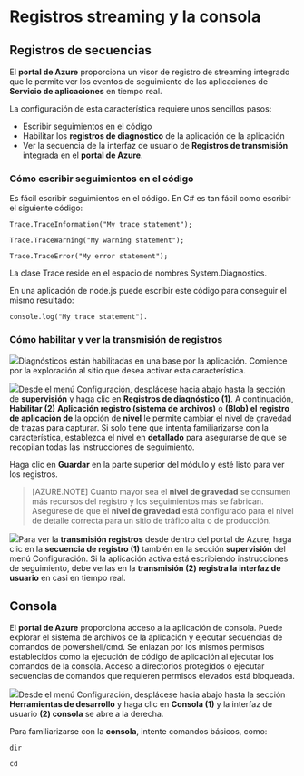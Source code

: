 <properties 
    pageTitle="Consola y los registros de secuencias" 
    description="Introducción a consola y transmisiones de registros" 
    authors="btardif" 
    manager="wpickett" 
    editor="" 
    services="app-service\web" 
    documentationCenter=""/>

<tags 
    ms.service="app-service-web" 
    ms.workload="web" 
    ms.tgt_pltfrm="na" 
    ms.devlang="multiple" 
    ms.topic="article" 
    ms.date="10/12/2016" 
    ms.author="byvinyal"/>

# <a name="streaming-logs-and-the-console"></a>Registros streaming y la consola

## <a name="streaming-logs"></a>Registros de secuencias

El **portal de Azure** proporciona un visor de registro de streaming integrado que le permite ver los eventos de seguimiento de las aplicaciones de **Servicio de aplicaciones** en tiempo real.  

La configuración de esta característica requiere unos sencillos pasos:

- Escribir seguimientos en el código
- Habilitar los **registros de diagnóstico** de la aplicación de la aplicación
- Ver la secuencia de la interfaz de usuario de **Registros de transmisión** integrada en el **portal de Azure**.

### <a name="how-to-write-traces-in-your-code"></a>Cómo escribir seguimientos en el código ###

Es fácil escribir seguimientos en el código.  En C# es tan fácil como escribir el siguiente código:

`````````````````````````
Trace.TraceInformation("My trace statement");
`````````````````````````

`````````````````````````
Trace.TraceWarning("My warning statement");
`````````````````````````

`````````````````````````
Trace.TraceError("My error statement");
`````````````````````````

La clase Trace reside en el espacio de nombres System.Diagnostics.

En una aplicación de node.js puede escribir este código para conseguir el mismo resultado:

`````````````````````````
console.log("My trace statement").
`````````````````````````

### <a name="how-to-enable-and-view-the-streaming-logs"></a>Cómo habilitar y ver la transmisión de registros
![][BrowseSitesScreenshot]Diagnósticos están habilitadas en una base por la aplicación. Comience por la exploración al sitio que desea activar esta característica.  
  
![][DiagnosticsLogs]Desde el menú Configuración, desplácese hacia abajo hasta la sección de **supervisión** y haga clic en **Registros de diagnóstico (1)**. A continuación, **Habilitar (2)** **Aplicación registro (sistema de archivos)** o **(Blob) el registro de aplicación de** la opción de **nivel** le permite cambiar el nivel de gravedad de trazas para capturar. Si solo tiene que intenta familiarizarse con la característica, establezca el nivel en **detallado** para asegurarse de que se recopilan todas las instrucciones de seguimiento.

Haga clic en **Guardar** en la parte superior del módulo y esté listo para ver los registros.

>[AZURE.NOTE] Cuanto mayor sea el **nivel de gravedad** se consumen más recursos del registro y los seguimientos más se fabrican. Asegúrese de que el **nivel de gravedad** está configurado para el nivel de detalle correcta para un sitio de tráfico alta o de producción. 

![][StreamingLogsScreenshot]Para ver la **transmisión registros** desde dentro del portal de Azure, haga clic en la **secuencia de registro (1)** también en la sección **supervisión** del menú Configuración. Si la aplicación activa está escribiendo instrucciones de seguimiento, debe verlas en la **transmisión (2) registra la interfaz de usuario** en casi en tiempo real.

## <a name="console"></a>Consola
El **portal de Azure** proporciona acceso a la aplicación de consola. Puede explorar el sistema de archivos de la aplicación y ejecutar secuencias de comandos de powershell/cmd. Se enlazan por los mismos permisos establecidos como la ejecución de código de aplicación al ejecutar los comandos de la consola. Acceso a directorios protegidos o ejecutar secuencias de comandos que requieren permisos elevados está bloqueada.  

![][ConsoleScreenshot]Desde el menú Configuración, desplácese hacia abajo hasta la sección **Herramientas de desarrollo** y haga clic en **Consola (1)** y la interfaz de usuario **(2) consola** se abre a la derecha.

Para familiarizarse con la **consola**, intente comandos básicos, como:

`````````````````````````
dir
`````````````````````````

`````````````````````````
cd
`````````````````````````

<!-- Images. -->
[DiagnosticsLogs]: ./media/web-sites-streaming-logs-and-console/diagnostic-logs.png
[BrowseSitesScreenshot]: ./media/web-sites-streaming-logs-and-console/browse-sites.png
[StreamingLogsScreenshot]: ./media/web-sites-streaming-logs-and-console/streaming-logs.png
[ConsoleScreenshot]: ./media/web-sites-streaming-logs-and-console/console.png
